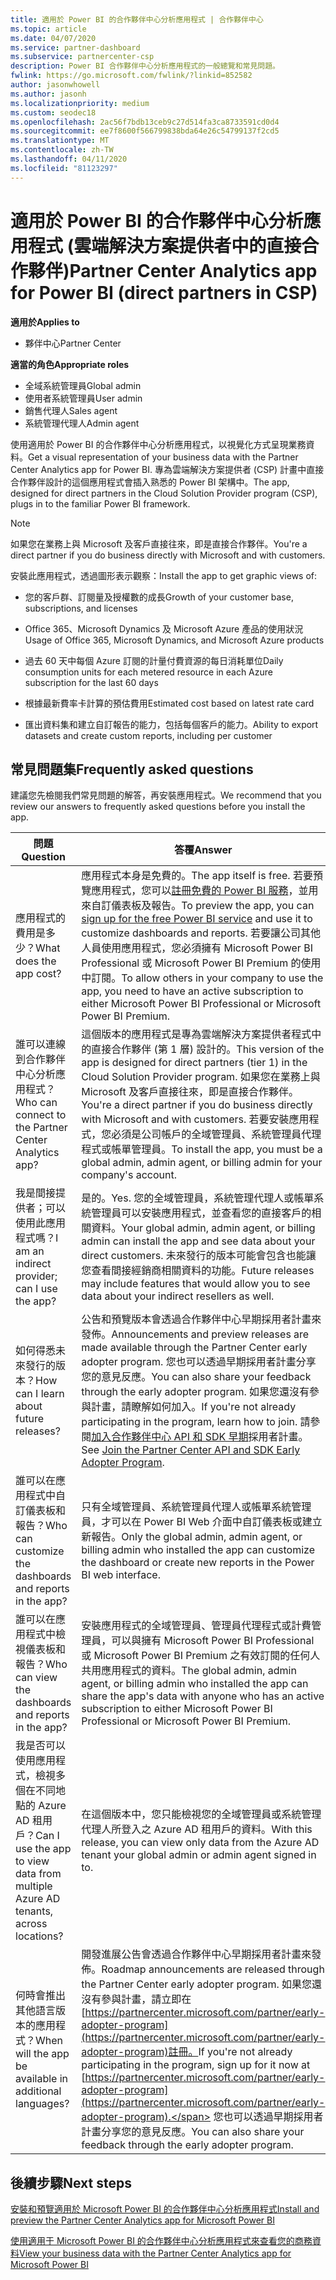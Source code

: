 ```yaml
---
title: 適用於 Power BI 的合作夥伴中心分析應用程式 | 合作夥伴中心
ms.topic: article
ms.date: 04/07/2020
ms.service: partner-dashboard
ms.subservice: partnercenter-csp
description: Power BI 合作夥伴中心分析應用程式的一般總覽和常見問題。
fwlink: https://go.microsoft.com/fwlink/?linkid=852582
author: jasonwhowell
ms.author: jasonh
ms.localizationpriority: medium
ms.custom: seodec18
ms.openlocfilehash: 2ac56f7bdb13ceb9c27d514fa3ca8733591cd0d4
ms.sourcegitcommit: ee7f8600f566799838bda64e26c54799137f2cd5
ms.translationtype: MT
ms.contentlocale: zh-TW
ms.lasthandoff: 04/11/2020
ms.locfileid: "81123297"
---
```

# <a name="partner-center-analytics-app-for-power-bi-direct-partners-in-csp"></a><span data-ttu-id="b715c-103">適用於 Power BI 的合作夥伴中心分析應用程式 (雲端解決方案提供者中的直接合作夥伴)</span><span class="sxs-lookup"><span data-stu-id="b715c-103">Partner Center Analytics app for Power BI (direct partners in CSP)</span></span>

<span data-ttu-id="b715c-104">**適用於**</span><span class="sxs-lookup"><span data-stu-id="b715c-104">**Applies to**</span></span>

- <span data-ttu-id="b715c-105">夥伴中心</span><span class="sxs-lookup"><span data-stu-id="b715c-105">Partner Center</span></span>

<span data-ttu-id="b715c-106">**適當的角色**</span><span class="sxs-lookup"><span data-stu-id="b715c-106">**Appropriate roles**</span></span>
-    <span data-ttu-id="b715c-107">全域系統管理員</span><span class="sxs-lookup"><span data-stu-id="b715c-107">Global admin</span></span>
-    <span data-ttu-id="b715c-108">使用者系統管理員</span><span class="sxs-lookup"><span data-stu-id="b715c-108">User admin</span></span>
-    <span data-ttu-id="b715c-109">銷售代理人</span><span class="sxs-lookup"><span data-stu-id="b715c-109">Sales agent</span></span>
-    <span data-ttu-id="b715c-110">系統管理代理人</span><span class="sxs-lookup"><span data-stu-id="b715c-110">Admin agent</span></span>

<span data-ttu-id="b715c-111">使用適用於 Power BI 的合作夥伴中心分析應用程式，以視覺化方式呈現業務資料。</span><span class="sxs-lookup"><span data-stu-id="b715c-111">Get a visual representation of your business data with the Partner Center Analytics app for Power BI.</span></span> <span data-ttu-id="b715c-112">專為雲端解決方案提供者 (CSP) 計畫中直接合作夥伴設計的這個應用程式會插入熟悉的 Power BI 架構中。</span><span class="sxs-lookup"><span data-stu-id="b715c-112">The app, designed for direct partners in the Cloud Solution Provider program (CSP), plugs in to the familiar Power BI framework.</span></span> 

> [!NOTE]  
> <span data-ttu-id="b715c-113">如果您在業務上與 Microsoft 及客戶直接往來，即是直接合作夥伴。</span><span class="sxs-lookup"><span data-stu-id="b715c-113">You're a direct partner if you do business directly with Microsoft and with customers.</span></span> 

<span data-ttu-id="b715c-114">安裝此應用程式，透過圖形表示觀察：</span><span class="sxs-lookup"><span data-stu-id="b715c-114">Install the app to get graphic views of:</span></span> 

-    <span data-ttu-id="b715c-115">您的客戶群、訂閱量及授權數的成長</span><span class="sxs-lookup"><span data-stu-id="b715c-115">Growth of your customer base, subscriptions, and licenses</span></span>

-    <span data-ttu-id="b715c-116">Office 365、Microsoft Dynamics 及 Microsoft Azure 產品的使用狀況</span><span class="sxs-lookup"><span data-stu-id="b715c-116">Usage of Office 365, Microsoft Dynamics, and Microsoft Azure products</span></span>

-    <span data-ttu-id="b715c-117">過去 60 天中每個 Azure 訂閱的計量付費資源的每日消耗單位</span><span class="sxs-lookup"><span data-stu-id="b715c-117">Daily consumption units for each metered resource in each Azure subscription for the last 60 days</span></span>

-    <span data-ttu-id="b715c-118">根據最新費率卡計算的預估費用</span><span class="sxs-lookup"><span data-stu-id="b715c-118">Estimated cost based on latest rate card</span></span>

-    <span data-ttu-id="b715c-119">匯出資料集和建立自訂報告的能力，包括每個客戶的能力。</span><span class="sxs-lookup"><span data-stu-id="b715c-119">Ability to export datasets and create custom reports, including per customer</span></span>

## <a name="frequently-asked-questions"></a><span data-ttu-id="b715c-120">常見問題集</span><span class="sxs-lookup"><span data-stu-id="b715c-120">Frequently asked questions</span></span>

<span data-ttu-id="b715c-121">建議您先檢閱我們常見問題的解答，再安裝應用程式。</span><span class="sxs-lookup"><span data-stu-id="b715c-121">We recommend that you review our answers to frequently asked questions before you install the app.</span></span> 

| <span data-ttu-id="b715c-122">**問題**</span><span class="sxs-lookup"><span data-stu-id="b715c-122">**Question**</span></span> | <span data-ttu-id="b715c-123">**答覆**</span><span class="sxs-lookup"><span data-stu-id="b715c-123">**Answer**</span></span> |
| --- | ---------- |
| <span data-ttu-id="b715c-124">應用程式的費用是多少？</span><span class="sxs-lookup"><span data-stu-id="b715c-124">What does the app cost?</span></span> | <span data-ttu-id="b715c-125">應用程式本身是免費的。</span><span class="sxs-lookup"><span data-stu-id="b715c-125">The app itself is free.</span></span> <span data-ttu-id="b715c-126">若要預覽應用程式，您可以[註冊免費的 Power BI 服務](https://go.microsoft.com/fwlink/p/?linkid=845347)，並用來自訂儀表板及報告。</span><span class="sxs-lookup"><span data-stu-id="b715c-126">To preview the app, you can [sign up for the free Power BI service](https://go.microsoft.com/fwlink/p/?linkid=845347) and use it to customize dashboards and reports.</span></span> <span data-ttu-id="b715c-127">若要讓公司其他人員使用應用程式，您必須擁有 Microsoft Power BI Professional 或 Microsoft Power BI Premium 的使用中訂閱。</span><span class="sxs-lookup"><span data-stu-id="b715c-127">To allow others in your company to use the app, you need to have an active subscription to either Microsoft Power BI Professional or Microsoft Power BI Premium.</span></span> |
| <span data-ttu-id="b715c-128">誰可以連線到合作夥伴中心分析應用程式？</span><span class="sxs-lookup"><span data-stu-id="b715c-128">Who can connect to the Partner Center Analytics app?</span></span> | <span data-ttu-id="b715c-129">這個版本的應用程式是專為雲端解決方案提供者程式中的直接合作夥伴 (第 1 層) 設計的。</span><span class="sxs-lookup"><span data-stu-id="b715c-129">This version of the app is designed for direct partners (tier 1) in the Cloud Solution Provider program.</span></span> <span data-ttu-id="b715c-130">如果您在業務上與 Microsoft 及客戶直接往來，即是直接合作夥伴。</span><span class="sxs-lookup"><span data-stu-id="b715c-130">You're a direct partner if you do business directly with Microsoft and with customers.</span></span> <span data-ttu-id="b715c-131">若要安裝應用程式，您必須是公司帳戶的全域管理員、系統管理員代理程式或帳單管理員。</span><span class="sxs-lookup"><span data-stu-id="b715c-131">To install the app, you must be a global admin, admin agent, or billing admin for your company's account.</span></span> |
| <span data-ttu-id="b715c-132">我是間接提供者；可以使用此應用程式嗎？</span><span class="sxs-lookup"><span data-stu-id="b715c-132">I am an indirect provider; can I use the app?</span></span> | <span data-ttu-id="b715c-133">是的。</span><span class="sxs-lookup"><span data-stu-id="b715c-133">Yes.</span></span> <span data-ttu-id="b715c-134">您的全域管理員，系統管理代理人或帳單系統管理員可以安裝應用程式，並查看您的直接客戶的相關資料。</span><span class="sxs-lookup"><span data-stu-id="b715c-134">Your global admin, admin agent, or billing admin can install the app and see data about your direct customers.</span></span> <span data-ttu-id="b715c-135">未來發行的版本可能會包含也能讓您查看間接經銷商相關資料的功能。</span><span class="sxs-lookup"><span data-stu-id="b715c-135">Future releases may include features that would allow you to see data about your indirect resellers as well.</span></span> |
| <span data-ttu-id="b715c-136">如何得悉未來發行的版本？</span><span class="sxs-lookup"><span data-stu-id="b715c-136">How can I learn about future releases?</span></span> | <span data-ttu-id="b715c-137">公告和預覽版本會透過合作夥伴中心早期採用者計畫來發佈。</span><span class="sxs-lookup"><span data-stu-id="b715c-137">Announcements and preview releases are made available through the Partner Center early adopter program.</span></span> <span data-ttu-id="b715c-138">您也可以透過早期採用者計畫分享您的意見反應。</span><span class="sxs-lookup"><span data-stu-id="b715c-138">You can also share your feedback through the early adopter program.</span></span> <span data-ttu-id="b715c-139">如果您還沒有參與計畫，請瞭解如何加入。</span><span class="sxs-lookup"><span data-stu-id="b715c-139">If you're not already participating in the program, learn how to join.</span></span> <span data-ttu-id="b715c-140">請參閱[加入合作夥伴中心 API 和 SDK 早期](https://docs.microsoft.com/partner-center/develop/early-adopter-program)採用者計畫。</span><span class="sxs-lookup"><span data-stu-id="b715c-140">See [Join the Partner Center API and SDK Early Adopter Program](https://docs.microsoft.com/partner-center/develop/early-adopter-program).</span></span>  |
| <span data-ttu-id="b715c-141">誰可以在應用程式中自訂儀表板和報告？</span><span class="sxs-lookup"><span data-stu-id="b715c-141">Who can customize the dashboards and reports in the app?</span></span> | <span data-ttu-id="b715c-142">只有全域管理員、系統管理員代理人或帳單系統管理員，才可以在 Power BI Web 介面中自訂儀表板或建立新報告。</span><span class="sxs-lookup"><span data-stu-id="b715c-142">Only the global admin, admin agent, or billing admin who installed the app can customize the dashboard or create new reports in the Power BI web interface.</span></span> |
| <span data-ttu-id="b715c-143">誰可以在應用程式中檢視儀表板和報告？</span><span class="sxs-lookup"><span data-stu-id="b715c-143">Who can view the dashboards and reports in the app?</span></span> | <span data-ttu-id="b715c-144">安裝應用程式的全域管理員、管理員代理程式或計費管理員，可以與擁有 Microsoft Power BI Professional 或 Microsoft Power BI Premium 之有效訂閱的任何人共用應用程式的資料。</span><span class="sxs-lookup"><span data-stu-id="b715c-144">The global admin, admin agent, or billing admin who installed the app can share the app's data with anyone who has an active subscription to either Microsoft Power BI Professional or Microsoft Power BI Premium.</span></span> |
| <span data-ttu-id="b715c-145">我是否可以使用應用程式，檢視多個在不同地點的 Azure AD 租用戶？</span><span class="sxs-lookup"><span data-stu-id="b715c-145">Can I use the app to view data from multiple Azure AD tenants, across locations?</span></span> | <span data-ttu-id="b715c-146">在這個版本中，您只能檢視您的全域管理員或系統管理代理人所登入之 Azure AD 租用戶的資料。</span><span class="sxs-lookup"><span data-stu-id="b715c-146">With this release, you can view only data from the Azure AD tenant your global admin or admin agent signed in to.</span></span> | 
| <span data-ttu-id="b715c-147">何時會推出其他語言版本的應用程式？</span><span class="sxs-lookup"><span data-stu-id="b715c-147">When will the app be available in additional languages?</span></span> | <span data-ttu-id="b715c-148">開發進展公告會透過合作夥伴中心早期採用者計畫來發佈。</span><span class="sxs-lookup"><span data-stu-id="b715c-148">Roadmap announcements are released through the Partner Center early adopter program.</span></span> <span data-ttu-id="b715c-149">如果您還沒有參與計畫，請立即在[https://partnercenter.microsoft.com/partner/early-adopter-program](https://partnercenter.microsoft.com/partner/early-adopter-program)註冊。</span><span class="sxs-lookup"><span data-stu-id="b715c-149">If you're not already participating in the program, sign up for it now at [https://partnercenter.microsoft.com/partner/early-adopter-program](https://partnercenter.microsoft.com/partner/early-adopter-program).</span></span> <span data-ttu-id="b715c-150">您也可以透過早期採用者計畫分享您的意見反應。</span><span class="sxs-lookup"><span data-stu-id="b715c-150">You can also share your feedback through the early adopter program.</span></span> | 



## <a name="next-steps"></a><span data-ttu-id="b715c-151">後續步驟</span><span class="sxs-lookup"><span data-stu-id="b715c-151">Next steps</span></span>

[<span data-ttu-id="b715c-152">安裝和預覽適用於 Microsoft Power BI 的合作夥伴中心分析應用程式</span><span class="sxs-lookup"><span data-stu-id="b715c-152">Install and preview the Partner Center Analytics app for Microsoft Power BI</span></span>](power-bi-app-for-direct-partners-install.md)

[<span data-ttu-id="b715c-153">使用適用于 Microsoft Power BI 的合作夥伴中心分析應用程式來查看您的商務資料</span><span class="sxs-lookup"><span data-stu-id="b715c-153">View your business data with the Partner Center Analytics app for Microsoft Power BI</span></span>](power-bi-app-for-direct-partners-use.md)
